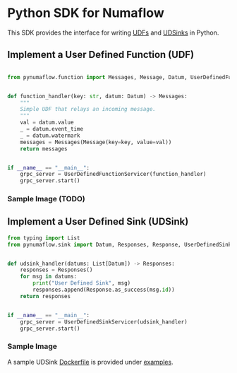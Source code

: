 # Python SDK for Numaflow

This SDK provides the interface for writing [UDFs](https://numaproj.github.io/numaflow/user-defined-functions/) 
and [UDSinks](https://numaproj.github.io/numaflow/sinks/user-defined-sinks/) in Python.

## Implement a User Defined Function (UDF)

```python

from pynumaflow.function import Messages, Message, Datum, UserDefinedFunctionServicer


def function_handler(key: str, datum: Datum) -> Messages:
    """
    Simple UDF that relays an incoming message.
    """
    val = datum.value
    _ = datum.event_time
    _ = datum.watermark
    messages = Messages(Message(key=key, value=val))
    return messages


if __name__ == "__main__":
    grpc_server = UserDefinedFunctionServicer(function_handler)
    grpc_server.start()
```

### Sample Image (TODO)

## Implement a User Defined Sink (UDSink)

```python
from typing import List
from pynumaflow.sink import Datum, Responses, Response, UserDefinedSinkServicer


def udsink_handler(datums: List[Datum]) -> Responses:
    responses = Responses()
    for msg in datums:
        print("User Defined Sink", msg)
        responses.append(Response.as_success(msg.id))
    return responses


if __name__ == "__main__":
    grpc_server = UserDefinedSinkServicer(udsink_handler)
    grpc_server.start()
```

### Sample Image

A sample UDSink [Dockerfile](examples/sink/simplesink/Dockerfile) is provided 
under [examples](examples/sink/simplesink).
